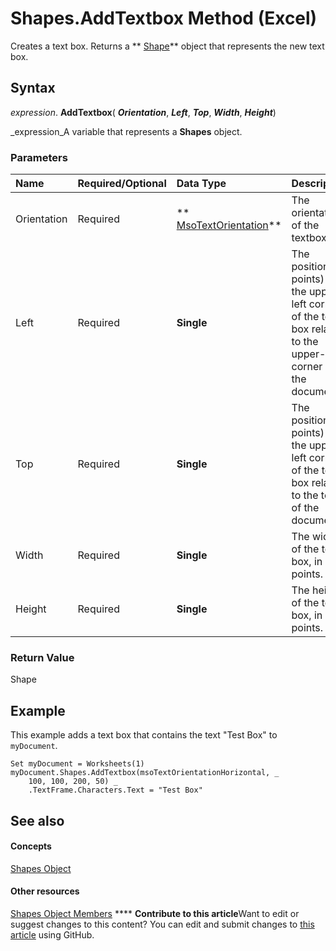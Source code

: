 
# Shapes.AddTextbox Method (Excel)

Creates a text box. Returns a  ** [Shape](8f01fcd1-b7d9-5216-2de5-40fb6648a403.md)** object that represents the new text box.


## Syntax

 _expression_. **AddTextbox**( **_Orientation_**,  **_Left_**,  **_Top_**,  **_Width_**,  **_Height_**)

 _expression_A variable that represents a  **Shapes** object.


### Parameters



|**Name**|**Required/Optional**|**Data Type**|**Description**|
|:-----|:-----|:-----|:-----|
|Orientation|Required| ** [MsoTextOrientation](http://msdn.microsoft.com/library/7e8d0e06-14dd-3ea1-a2e4-50375919517f%28Office.15%29.aspx)**|The orientation of the textbox.|
|Left|Required| **Single**|The position (in points) of the upper-left corner of the text box relative to the upper-left corner of the document.|
|Top|Required| **Single**|The position (in points) of the upper-left corner of the text box relative to the top of the document.|
|Width|Required| **Single**|The width of the text box, in points.|
|Height|Required| **Single**|The height of the text box, in points.|

### Return Value

Shape


## Example

This example adds a text box that contains the text "Test Box" to  `myDocument`.


```
Set myDocument = Worksheets(1) 
myDocument.Shapes.AddTextbox(msoTextOrientationHorizontal, _ 
    100, 100, 200, 50) _ 
    .TextFrame.Characters.Text = "Test Box"
```


## See also


#### Concepts


 [Shapes Object](f9c6548c-d028-1b70-a11c-c4b45ff19177.md)
#### Other resources


 [Shapes Object Members](f5d0be42-46cc-2916-8953-401e50a5cef7.md)
****   **Contribute to this article**Want to edit or suggest changes to this content? You can edit and submit changes to  [this article](https://github.com/jhershey00/VBA_Excel_Test/OpenXMLCon/articles/c594be81-95e6-37da-2c55-418f11ad7554.md) using GitHub.

